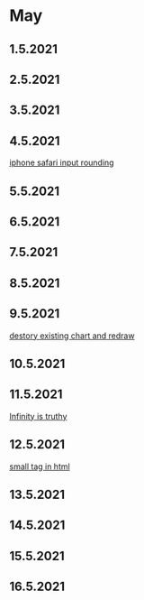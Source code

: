 # May

## 1.5.2021

## 2.5.2021

## 3.5.2021

## 4.5.2021

[iphone safari input rounding](https://stackoverflow.com/questions/2918707/turn-off-iphone-safari-input-element-rounding)

## 5.5.2021

## 6.5.2021

## 7.5.2021

## 8.5.2021

## 9.5.2021

[destory existing chart and redraw](https://stackoverflow.com/questions/40056555/destroy-chart-js-bar-graph-to-redraw-other-graph-in-same-canvas)

## 10.5.2021

## 11.5.2021

[Infinity is truthy](https://stackoverflow.com/questions/17454239/why-does-booleaninfinity-gives-true#:~:text=Thus%2C%20NaN%20becomes%20false%20%2C%20and,not%20its%20coerced%20boolean%20value.)

## 12.5.2021

[small tag in html](https://www.w3schools.com/tags/tag_small.asp)

## 13.5.2021

## 14.5.2021

## 15.5.2021

## 16.5.2021
